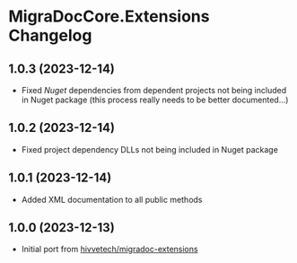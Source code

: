 # MigraDocCore.Extensions Changelog

## 1.0.3 (2023-12-14)
- Fixed *Nuget* dependencies from dependent projects not being included in Nuget package (this process really needs to be better documented...)

## 1.0.2 (2023-12-14)
- Fixed project dependency DLLs not being included in Nuget package

## 1.0.1 (2023-12-14)
- Added XML documentation to all public methods

## 1.0.0 (2023-12-13)
- Initial port from [hivvetech/migradoc-extensions](https://github.com/hivvetech/migradoc-extensions)
